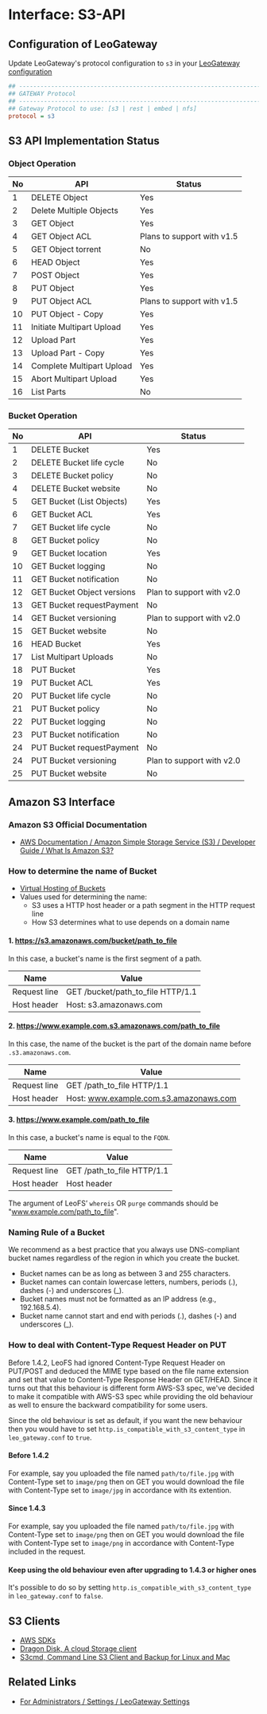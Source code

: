 # Interface: S3-API
## Configuration of LeoGateway

Update LeoGateway's protocol configuration to `s3` in your [LeoGateway configuration](https://github.com/leo-project/leofs/blob/1.3.2.1/apps/leo_gateway/priv/leo_gateway.conf)

```ini
## --------------------------------------------------------------------
## GATEWAY Protocol
## --------------------------------------------------------------------
## Gateway Protocol to use: [s3 | rest | embed | nfs]
protocol = s3
```

## S3 API Implementation Status
### Object Operation

| No | API | Status |
|----|-----|--------|
| 1  | DELETE Object | Yes |
| 2  | Delete Multiple Objects | Yes |
| 3  | GET Object | Yes |
| 4  | GET Object ACL | Plans to support with v1.5 |
| 5  | GET Object torrent | No |
| 6  | HEAD Object | Yes |
| 7  | POST Object | Yes |
| 8  | PUT Object | Yes |
| 9  | PUT Object ACL | Plans to support with v1.5 |
| 10 | PUT Object - Copy | Yes |
| 11 | Initiate Multipart Upload | Yes |
| 12 | Upload Part | Yes |
| 13 | Upload Part - Copy | Yes |
| 14 | Complete Multipart Upload | Yes |
| 15 | Abort Multipart Upload | Yes |
| 16 | List Parts | No |

### Bucket Operation

| No | API | Status |
|----|-----|--------|
| 1 | DELETE Bucket | Yes |
| 2 | DELETE Bucket life cycle | No |
| 3 | DELETE Bucket policy | No |
| 4 | DELETE Bucket website | No |
| 5 | GET Bucket (List Objects) | Yes |
| 6 | GET Bucket ACL | Yes |
| 7 | GET Bucket life cycle | No |
| 8 | GET Bucket policy | No |
| 9 | GET Bucket location | Yes |
| 10 | GET Bucket logging | No |
| 11 | GET Bucket notification | No |
| 12 | GET Bucket Object versions | Plan to support with v2.0 |
| 13 | GET Bucket requestPayment | No |
| 14 | GET Bucket versioning | Plan to support with v2.0 |
| 15 | GET Bucket website | No |
| 16 | HEAD Bucket | Yes |
| 17 | List Multipart Uploads | No |
| 18 | PUT Bucket | Yes |
| 19 | PUT Bucket ACL | Yes |
| 20 | PUT Bucket life cycle | No |
| 21 | PUT Bucket policy | No |
| 22 | PUT Bucket logging | No |
| 23 | PUT Bucket notification | No |
| 24 | PUT Bucket requestPayment | No |
| 24 | PUT Bucket versioning | Plan to support with v2.0 |
| 25 | PUT Bucket website | No |

## Amazon S3 Interface
### Amazon S3 Official Documentation

* [AWS Documentation / Amazon Simple Storage Service (S3) / Developer Guide / What Is Amazon S3?](https://docs.aws.amazon.com/AmazonS3/latest/dev/Welcome.html)

### How to determine the name of Bucket

* [Virtual Hosting of Buckets](https://docs.aws.amazon.com/AmazonS3/latest/dev/VirtualHosting.html)
* Values used for determining the name:
	* S3 uses a HTTP host header or a path segment in the HTTP request line
	* How S3 determines what to use depends on a domain name

#### 1. https://s3.amazonaws.com/bucket/path_to_file

In this case, a bucket's name is the first segment of a path.


| Name | Value |
|------|-------|
| Request line | GET /bucket/path_to_file HTTP/1.1 |
| Host header| Host: s3.amazonaws.com |


#### 2. https://www.example.com.s3.amazonaws.com/path_to_file

In this case, the name of the bucket is the part of the domain name before `.s3.amazonaws.com`.

| Name | Value |
|------|-------|
| Request line | GET /path_to_file HTTP/1.1 |
| Host header| Host: www.example.com.s3.amazonaws.com |


#### 3. https://www.example.com/path_to_file

In this case, a bucket's name is equal to the `FQDN`.

| Name | Value |
|------|-------|
| Request line | GET /path_to_file HTTP/1.1 |
| Host header | Host header |

The argument of LeoFS’ `whereis` OR `purge` commands should be "www.example.com/path_to_file".


### Naming Rule of a Bucket

We recommend as a best practice that you always use DNS-compliant bucket names regardless of the region in which you create the bucket.

* Bucket names can be as long as between 3 and 255 characters.
* Bucket names can contain lowercase letters, numbers, periods (.), dashes (-) and underscores (_).
* Bucket names must not be formatted as an IP address (e.g., 192.168.5.4).
* Bucket name cannot start and end with periods (.), dashes (-) and underscores (_).

### How to deal with Content-Type Request Header on PUT

Before 1.4.2, LeoFS had ignored Content-Type Request Header on PUT/POST and deduced the MIME type based on the file name extension and set that value to Content-Type Response Header on GET/HEAD. Since it turns out that this behaviour is different form AWS-S3 spec, we've decided to make it compatible with AWS-S3 spec while providing the old behaviour as well to ensure the backward compatibility for some users.

Since the old behaviour is set as default, if you want the new behaviour then you would have to set ``http.is_compatible_with_s3_content_type`` in ``leo_gateway.conf`` to ``true``.

#### Before 1.4.2

For example, say you uploaded the file named ``path/to/file.jpg`` with Content-Type set to ``image/png`` then on GET you would download the file with Content-Type set to ``image/jpg`` in accordance with its extention.

#### Since 1.4.3

For example, say you uploaded the file named ``path/to/file.jpg`` with Content-Type set to ``image/png`` then on GET you would download the file with Content-Type set to ``image/png`` in accordance with Content-Type included in the request.

#### Keep using the old behaviour even after upgrading to 1.4.3 or higher ones

It's possible to do so by setting ``http.is_compatible_with_s3_content_type`` in `leo_gateway.conf` to ``false``.

## S3 Clients

* [AWS SDKs](https://aws.amazon.com/tools/)
* [Dragon Disk, A cloud Storage client](http://www.s3-client.com/)
* [S3cmd, Command Line S3 Client and Backup for Linux and Mac](http://s3tools.org/s3cmd)


## Related Links

* [For Administrators / Settings / LeoGateway Settings](/admin/settings/leo_gateway.md)
